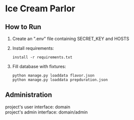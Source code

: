 # Ice Cream Parlor

## How to Run
1. Create an ".env" file containing SECRET_KEY and HOSTS


2. Install requirements:

       install -r requirements.txt

3. Fill database with fixtures:

       python manage.py loaddata flavor.json
       python manage.py loaddata prepduration.json

## Administration
project's user interface: domain </br>
project's admin interface: domain/admin

